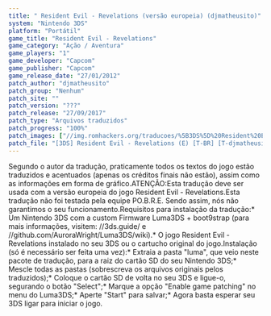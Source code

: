 ```yaml
---
title: " Resident Evil - Revelations (versão europeia) (djmatheusito)"
system: "Nintendo 3DS"
platform: "Portátil"
game_title: "Resident Evil - Revelations"
game_category: "Ação / Aventura"
game_players: "1"
game_developer: "Capcom"
game_publisher: "Capcom"
game_release_date: "27/01/2012"
patch_author: "djmatheusito"
patch_group: "Nenhum"
patch_site: ""
patch_version: "???"
patch_release: "27/09/2017"
patch_type: "Arquivos traduzidos"
patch_progress: "100%"
patch_images: ["//img.romhackers.org/traducoes/%5B3DS%5D%20Resident%20Evil%20-%20Revelations%20-%20djmatheusito%20-%201.jpg","//img.romhackers.org/traducoes/%5B3DS%5D%20Resident%20Evil%20-%20Revelations%20-%20djmatheusito%20-%204.jpg","//img.romhackers.org/traducoes/%5B3DS%5D%20Resident%20Evil%20-%20Revelations%20-%20djmatheusito%20-%205.jpg"]
patch_file: "[3DS] Resident Evil - Revelations (E) [T-BR] [T-djmatheusito G-Nenhum] [A-2017].zip"
---
```

Segundo o autor da tradução, praticamente todos os textos do jogo estão traduzidos e acentuados (apenas os créditos finais não estão), assim como as informações em forma de gráfico.ATENÇÃO:Esta tradução deve ser usada com a versão europeia do jogo Resident Evil - Revelations.Esta tradução não foi testada pela equipe PO.B.R.E. Sendo assim, nós não garantimos o seu funcionamento.Requisitos para instalação da tradução:* Um Nintendo 3DS com a custom Firmware Luma3DS + boot9strap (para mais informações, visitem: //3ds.guide/ e //github.com/AuroraWright/Luma3DS/wiki).* O jogo Resident Evil - Revelations instalado no seu 3DS ou o cartucho original do jogo.Instalação (só é necessário ser feita uma vez):* Extraia a pasta "luma", que veio neste pacote de tradução, para a raiz do cartão SD do seu Nintendo 3DS;* Mescle todas as pastas (sobrescreva os arquivos originais pelos traduzidos);* Coloque o cartão SD de volta no seu 3DS e ligue-o, segurando o botão "Select";* Marque a opção "Enable game patching" no menu do Luma3DS;* Aperte "Start" para salvar;* Agora basta esperar seu 3DS ligar para iniciar o jogo.